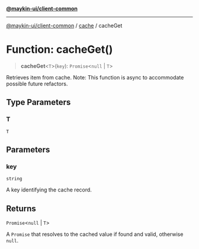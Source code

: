 [**@maykin-ui/client-common**](../../README.md)

***

[@maykin-ui/client-common](../../README.md) / [cache](../README.md) / cacheGet

# Function: cacheGet()

> **cacheGet**\<`T`\>(`key`): `Promise`\<`null` \| `T`\>

Retrieves item from cache.
Note: This function is async to accommodate possible future refactors.

## Type Parameters

### T

`T`

## Parameters

### key

`string`

A key identifying the cache record.

## Returns

`Promise`\<`null` \| `T`\>

A `Promise` that resolves to the cached value if found and valid, otherwise `null`.
